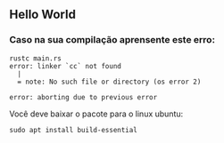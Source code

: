 ## Hello World

### Caso na sua compilação aprensente este erro: 

```
rustc main.rs
error: linker `cc` not found
  |
  = note: No such file or directory (os error 2)

error: aborting due to previous error
```
Você deve baixar o pacote para o linux ubuntu:

```
sudo apt install build-essential
```